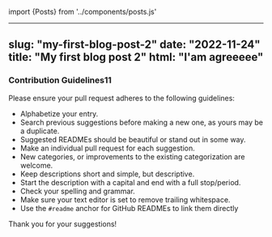 import {Posts} from '../components/posts.js'

---
slug: "my-first-blog-post-2"
date: "2022-11-24"
title: "My first blog post 2"
html: "I'am agreeeee"
---



<Posts />

<h3>Contribution Guidelines11</h3>

Please ensure your pull request adheres to the following guidelines:

- Alphabetize your entry.
- Search previous suggestions before making a new one, as yours may be a duplicate.
- Suggested READMEs should be beautiful or stand out in some way.
- Make an individual pull request for each suggestion.
- New categories, or improvements to the existing categorization are welcome.
- Keep descriptions short and simple, but descriptive.
- Start the description with a capital and end with a full stop/period.
- Check your spelling and grammar.
- Make sure your text editor is set to remove trailing whitespace.
- Use the `#readme` anchor for GitHub READMEs to link them directly

Thank you for your suggestions!
